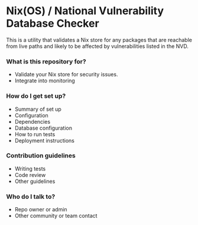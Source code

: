 # Nix(OS) / National Vulnerability Database Checker #

This is a utility that validates a Nix store for any packages that are
reachable from live paths and likely to be affected by vulnerabilities listed
in the NVD.

### What is this repository for? ###

* Validate your Nix store for security issues.
* Integrate into monitoring

### How do I get set up? ###

* Summary of set up
* Configuration
* Dependencies
* Database configuration
* How to run tests
* Deployment instructions

### Contribution guidelines ###

* Writing tests
* Code review
* Other guidelines

### Who do I talk to? ###

* Repo owner or admin
* Other community or team contact
